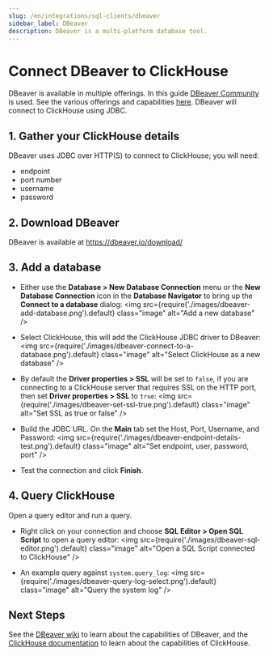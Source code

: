 ```yaml
---
slug: /en/integrations/sql-clients/dbeaver
sidebar_label: DBeaver
description: DBeaver is a multi-platform database tool.
---
```


# Connect DBeaver to ClickHouse

DBeaver is available in multiple offerings.  In this guide [DBeaver Community](https://dbeaver.io/) is used.  See the various offerings and capabilities [here](https://dbeaver.com/edition/).  DBeaver will 
connect to ClickHouse using JDBC.

## 1. Gather your ClickHouse details
DBeaver uses JDBC over HTTP(S) to connect to ClickHouse; you will need:
- endpoint
- port number
- username
- password

## 2. Download DBeaver

DBeaver is available at https://dbeaver.io/download/

## 3. Add a database

- Either use the **Database > New Database Connection** menu or the **New Database Connection** icon in the **Database Navigator** to bring up the **Connect to a database** dialog:
<img src={require('./images/dbeaver-add-database.png').default} class="image" alt="Add a new database" />

- Select ClickHouse, this will add the ClickHouse JDBC driver to DBeaver:
<img src={require('./images/dbeaver-connect-to-a-database.png').default} class="image" alt="Select ClickHouse as a new database" />

- By default the **Driver properties > SSL** will be set to `false`, if you are connecting to a ClickHouse server that requires SSL on the HTTP port, then set **Driver properties > SSL** to `true`:
<img src={require('./images/dbeaver-set-ssl-true.png').default} class="image" alt="Set SSL as true or false" />

- Build the JDBC URL. On the **Main** tab set the Host, Port, Username, and Password:
<img src={require('./images/dbeaver-endpoint-details-test.png').default} class="image" alt="Set endpoint, user, password, port" />

- Test the connection and click **Finish**.

## 4. Query ClickHouse
Open a query editor and run a query.

- Right click on your connection and choose **SQL Editor > Open SQL Script** to open a query editor:
<img src={require('./images/dbeaver-sql-editor.png').default} class="image" alt="Open a SQL Script connected to ClickHouse" />

- An example query against `system.query_log`:
<img src={require('./images/dbeaver-query-log-select.png').default} class="image" alt="Query the system log" />

## Next Steps
See the [DBeaver wiki](https://github.com/dbeaver/dbeaver/wiki) to learn about the capabilities of DBeaver, and the [ClickHouse documentation](https://clickhouse.com/docs) to learn about the capabilities of ClickHouse.